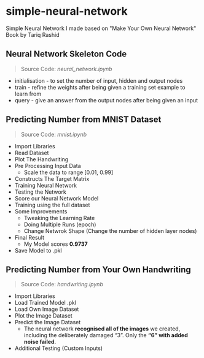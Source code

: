 # simple-neural-network
Simple Neural Network I made based on "Make Your Own Neural Network" Book by Tariq Rashid

## Neural Network Skeleton Code
> Source Code: *neural_network.ipynb*
- initialisation - to set the number of input, hidden and output nodes
- train - refine the weights after being given a training set example to learn from
- query - give an answer from the output nodes after being given an input

## Predicting Number from MNIST Dataset
> Source Code: *mnist.ipynb*
- Import Libraries
- Read Dataset
- Plot The Handwriting
- Pre Processing Input Data
  - Scale the data to range [0.01, 0.99]
- Constructs The Target Matrix
- Training Neural Network
- Testing the Network
- Score our Neural Network Model
- Training using the full dataset
- Some Improvements
  - Tweaking the Learning Rate
  - Doing Multiple Runs (epoch)
  - Change Netwrok Shape (Change the number of hidden layer nodes)
- Final Result
  - My Model scores **0.9737**
- Save Model to .pkl

## Predicting Number from Your Own Handwriting
> Source Code: *handwriting.ipynb*
- Import Libraries
- Load Trained Model .pkl
- Load Own Image Dataset
- Plot the Image Dataset
- Predict the Image Dataset
  - The neural network **recognised all of the images** we created, including the deliberately damaged “3”. Only the **“6” with added noise failed**.
- Additional Testing (Custom Inputs)